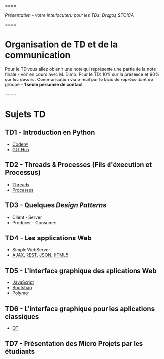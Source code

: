 
====

_Présentation - votre interlocuteru pour les TDs: Dragoş STOICA_

====

# Organisation de TD et de la communication
Pour le TD vous allez obtenir une note qui représente une partie de la note finale - voir en cours avec M. Dimo. 
Pour le TD: 10% sur la présence et 90% sur les devoirs. 
Communication via e-mail par le biais de représentant de groupe - **1 seule personne de contact**.

====


# Sujets TD

## TD1 - Introduction en Python
* [Codenv](https://codeenv.com)
* [GIT Hub](https://github.com/)

## TD2 - Threads & Processes (Fils d'éxecution et Processus)
* [Threads](https://www.tutorialspoint.com/python/python_multithreading.htm)
* [Processes](https://docs.python.org/2/library/multiprocessing.html)

## TD3 - Quelques _Design Patterns_
* Client - Server
* Producer - Consumer

## TD4 - Les applications Web
* Simple WebServer
* [AJAX](https://fr.wikipedia.org/wiki/Ajax_(informatique)), [REST](https://fr.wikipedia.org/wiki/Representational_state_transfer), [JSON](http://json.org/), [HTML5](https://developer.mozilla.org/en-US/docs/Web/Guide/HTML/HTML5)

## TD5 - L'interface graphique des aplications Web
* [JavaScript](https://developer.mozilla.org/en-US/docs/Web/JavaScript)
* [Bootstrap](http://getbootstrap.com/)
* [Polymer](https://www.polymer-project.org/1.0/)

## TD6 - L'interface graphique pour les aplications classiques
* [QT](https://www.qt.io/)

## TD7 - Prèsentation des Micro Projets par les étudiants




